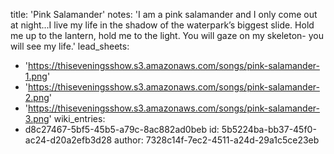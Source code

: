 title: 'Pink Salamander'
notes: 'I am a pink salamander and I only come out at night...I live my life in the shadow of the waterpark’s biggest slide. Hold me up to the lantern, hold me to the light. You will gaze on my skeleton- you will see my life.'
lead_sheets:
  - 'https://thiseveningsshow.s3.amazonaws.com/songs/pink-salamander-1.png'
  - 'https://thiseveningsshow.s3.amazonaws.com/songs/pink-salamander-2.png'
  - 'https://thiseveningsshow.s3.amazonaws.com/songs/pink-salamander-3.png'
wiki_entries:
  - d8c27467-5bf5-45b5-a79c-8ac882ad0beb
id: 5b5224ba-bb37-45f0-ac24-d20a2efb3d28
author: 7328c14f-7ec2-4511-a24d-29a1c5ce23eb
